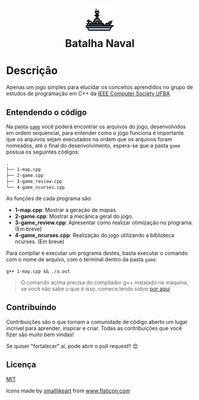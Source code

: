 <h1 align="center">
  <br>
  <a href="#"><img src="assets/battleship.png" alt="Just a simple icon" width="80"></a>
  <br>
  Batalha Naval
  <br>
</h1>

# Descrição
Apenas um jogo simples para elucidar os conceitos aprendidos no grupo de estudos de programação em C++ da [IEEE Computer Society UFBA](https://github.com/IEEEComputerSocietyUFBA)

## Entendendo o código
Na pasta [`game`](game) você poderá encontrar os arquivos do jogo, desenvolvidos em ordem sequencial, para entender como o jogo funciona é importante que os arquivos sejam executados na ordem que os arquivos foram nomeados, até o final do desenvolvimento, espera-se que a pasta `game` possua os seguintes códigos:

```
.
├── 1-map.cpp
├── 2-game.cpp
├── 3-game_review.cpp
└── 4-game_ncurses.cpp
```

As funções de cada programa são:

- **1-map.cpp**: Mostrar a geração de mapas.
- **2-game.cpp**: Mostrar a mecânica geral do jogo.
- **3-game_review.cpp**: Apresentar como realizar otimização no programa. (Em breve)
- **4-game_ncurses.cpp**: Realização do jogo utilizando a biblioteca ncurses. (Em breve)

Para compilar e executar um programa destes, basta executar o comando com o nome de arquivo, com o terminal dentro da pasta `game`:

```g++ 1-map.cpp && ./a.out```

> O comando acima precisa do compilador g++ instalado na máquina, se você não sabe o que é isso, comece lendo sobre [por aqui](https://pt.wikipedia.org/wiki/GNU_Compiler_Collection)

## Contribuindo
Contribuições são o que tornam a comunidade de código aberto um lugar incrível para aprender, inspirar e criar. Todas as contribuições que você fizer são muito bem vindas! 

Se quiser "fortalecer" aí, pode abrir o pull request!! :heart_eyes:

## Licença
[MIT](LICENSE)

<div>Icons made by <a href="https://www.flaticon.com/authors/smalllikeart" title="smalllikeart">smalllikeart</a> from <a href="https://www.flaticon.com/" title="Flaticon">www.flaticon.com</a></div>